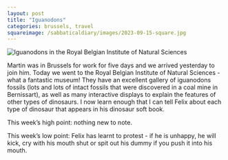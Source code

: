 ```yaml
---
layout: post
title: "Iguanodons"
categories: brussels, travel
squareimage: /sabbaticaldiary/images/2023-09-15-square.jpg
---
```

<img src="/sabbaticaldiary/images/2023-09-15.jpg" alt="Iguanodons in the Royal Belgian Institute of Natural Sciences" class="center">

Martin was in Brussels for work for five days and we arrived yesterday to join him. Today we went to the Royal Belgian Institute of Natural Sciences - what a fantastic museum! They have an excellent gallery of iguanodons fossils (lots and lots of intact fossils that were discovered in a coal mine in Bernissart), as well as many interactive displays to explain the features of other types of dinosaurs. I now learn enough that I can tell Felix about each type of dinosaur that appears in his dinosaur soft book. 
 
This week’s high point: nothing new to note.

This week’s low point: Felix has learnt to protest - if he is unhappy, he will kick, cry with his mouth shut or spit out his dummy if you push it into his mouth.